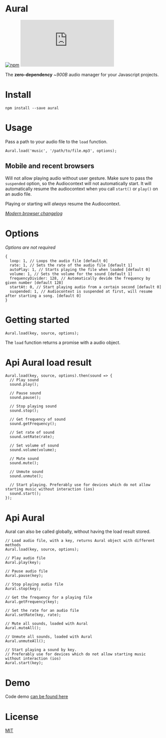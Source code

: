 # Aural
[![npm](https://img.shields.io/npm/v/aural.svg)](http://npm.im/aural)
[![gzip size](http://img.badgesize.io/https://unpkg.com/aural/dist/index.js?compression=gzip)](https://unpkg.com/aural/dist/index.js)

The __zero-dependency__ ~_900B_ audio manager for your Javascript projects.

# Install

```
npm install --save aural
```

# Usage

Pass a path to your audio file to the `load` function.

```
Aural.load('music', '/path/to/file.mp3', options);
```

## Mobile and recent browsers
Will not allow playing audio without user gesture. Make sure to pass the `suspended` option, so the Audiocontext will not automatically start.
It will automatically resume the audiocontext when you call `start()` or `play()` on an audio file.

Playing or starting will *always* resume the Audiocontext.

[_Modern browser changelog_](https://developers.google.com/web/updates/2017/09/autoplay-policy-changes#webaudio)

# Options

_Options are not required_

```
{
  loop: 1, // Loops the audio file [default 0]
  rate: 1, // Sets the rate of the audio file [default 1]
  autoPlay: 1, // Starts playing the file when loaded [default 0]
  volume: 1, // Sets the volume for the sound [default 1]
  frequencyDivider: 128, // Automatically devide the frequency by given number [default 128]
  startAt: 0, // Start playing audio from a certain second [default 0]
  suspended: 1, // Audiocontext is suspended at first, will resume after starting a song. [default 0]
}
```

# Getting started
`Aural.load(key, source, options);`

The `load` function returns a promise with a audio object.

# Api Aural load result
```
Aural.load(key, source, options).then(sound => {
  // Play sound
  sound.play();

  // Pause sound
  sound.pause();

  // Stop playing sound
  sound.stop();

  // Get frequency of sound
  sound.getFrequency();

  // Set rate of sound
  sound.setRate(rate);
  
  // Set volume of sound
  sound.volume(volume);

  // Mute sound
  sound.mute();

  // Unmute sound
  sound.unmute();

  // Start playing. Preferably use for devices which do not allow starting music without interaction (ios)
  sound.start();
});
```

# Api Aural

Aural can also be called globally, without having the load result stored.

```
// Load audio file, with a key, returns Aural object with different methods
Aural.load(key, source, options);

// Play audio file
Aural.play(key);

// Pause audio file
Aural.pause(key);

// Stop playing audio file
Aural.stop(key);

// Get the frequency for a playing file
Aural.getFrequency(key);

// Set the rate for an audio file
Aural.setRate(key, rate);

// Mute all sounds, loaded with Aural
Aural.muteAll();

// Unmute all sounds, loaded with Aural
Aural.unmuteAll();

// Start playing a sound by key.
// Preferably use for devices which do not allow starting music without interaction (ios)
Aural.start(key);
```

# Demo
Code demo [can be found here](https://stackblitz.com/edit/aural)

# License

[MIT](https://oss.ninja/mit/mjanssen/)
